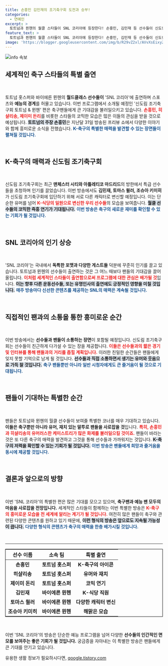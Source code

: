 ```yaml
---
title: 손흥민 김민재의 조기축구회 도전과 승부!
categories:
  - 연예인
excerpt: >
  토트넘과 뮌헨의 월클 스타들이 SNL 코리아에 등장한다! 손흥민, 김민재 등 선수들이 신도림 조기축구회에 깜짝 출연해 유쾌한 비하인드 스토리를 선보인다. 기대되는 오늘 오후 4시, 놓치지 마세요!
feature_text: >
  토트넘과 뮌헨의 월클 스타들이 SNL 코리아에 등장한다! 손흥민, 김민재 등 선수들이 신도림 조기축구회에 깜짝 출연해 유쾌한 비하인드 스토리를 선보인다. 기대되는 오늘 오후 4시, 놓치지 마세요!
image: 'https://blogger.googleusercontent.com/img/b/R29vZ2xl/AVvXsEixyZcFfHzMRdzZMjFBmAUKJYCLCGyLL1o632UiGVXcaFdKo_bkvkuCioo0uUKlGfBVcT3P84aROyZIXSBEx3Aw5nCQ3pTgDom1WDC4m8eifvWiAmWEEVb4x6G_l8C0QH225ldMjyaFvpxGEBGNO37VmDTDMHGhJPq73UglMfDca1-0aw/s1600/blogspot.png'
---
```


<p><img src="https://blogger.googleusercontent.com/img/b/R29vZ2xl/AVvXsEixyZcFfHzMRdzZMjFBmAUKJYCLCGyLL1o632UiGVXcaFdKo_bkvkuCioo0uUKlGfBVcT3P84aROyZIXSBEx3Aw5nCQ3pTgDom1WDC4m8eifvWiAmWEEVb4x6G_l8C0QH225ldMjyaFvpxGEBGNO37VmDTDMHGhJPq73UglMfDca1-0aw/s1600/blogspot.png" alt="info 속보" /></p>

<h2 data-ke-size="size26">세계적인 축구 스타들의 특별 출연</h2>

<p data-ke-size="size16">&nbsp;</p>

<p>토트넘 홋스퍼와 바이에른 뮌헨의 <b>월드클래스 선수들이</b> 'SNL 코리아'에 출연하며 스포츠와 <b>예능의 경계</b>를 허물고 있습니다. 이번 프로그램에서 소개될 예정인 '신도림 조기축구회 토트넘 &amp; 뮌헨' 편은 축구팬들에게 큰 기대감을 불러일으키고 있습니다. <b><span style="color: #ee2323;">손흥민, 히샬리송, 제이미 돈리</span></b>를 비롯한 스타들의 코믹한 모습은 많은 이들의 관심을 받을 것으로 예상됩니다. <b><span style="background-color: #21538527;">토트넘의 주장 손흥민</span></b>은 지난달 31일 방송된 프리뷰 쇼에서 다양한 이야기와 함께 흥미로운 소식을 전했습니다. <b><span style="color: #1a5490;">K-축구의 특별한 매력을 발견할 수 있는 장면들이 펼쳐질 것입니다.</span></b></p>

<p data-ke-size="size16">&nbsp;</p>

<h2 data-ke-size="size26">K-축구의 매력과 신도림 조기축구회</h2>

<p data-ke-size="size16">&nbsp;</p>

<p>신도림 조기축구회는 최근 <b>맨체스터 시티와 아틀레티코 마드리드</b>의 방한에서 특급 선수들을 초청하며 인기를 끌었습니다. 이번 방송에서도 <b>김민재, 토마스 뮐러, 조슈아 키미히</b>가 신도림 조기축구회에 입단하기 위해 서로 다른 캐릭터로 변신할 예정입니다. 이는 단순한 유머를 넘어 <b><span style="color: #ee2323;">K-식당의 일원으로 변신한 우리 선수들</span></b>의 모습을 보여줍니다. <b><span style="background-color: #21538527;">월클 선수들의 코믹한 즉흥 연기가 기대됩니다.</span></b> <b><span style="color: #1a5490;">이번 방송은 축구의 새로운 재미를 확인할 수 있는 기회가 될 것입니다.</span></b></p>

<p data-ke-size="size16">&nbsp;</p>

<h2 data-ke-size="size26">SNL 코리아의 인기 상승</h2>

<p data-ke-size="size16">&nbsp;</p>

<p>'SNL 코리아'는 국내에서 <b>독특한 포맷과 다양한 게스트들</b> 덕분에 꾸준히 인기를 끌고 있습니다. 토트넘과 뮌헨의 선수들이 출연하는 것은 그 어느 때보다 팬들의 기대감을 끌어올립니다. <b><span style="color: #ee2323;">이처럼 세계적인 스타들이 출연함으로써 프로그램에 대한 관심은 배가될 것</span></b>입니다. <b><span style="background-color: #21538527;">이는 향후 다른 운동선수들, 또는 유명인사의 출연에도 긍정적인 영향을 미칠 것입니다.</span></b> <b><span style="color: #1a5490;">매주 방송마다 신선한 콘텐츠를 제공하는 SNL의 매력은 계속될 것입니다.</span></b></p>

<p data-ke-size="size16">&nbsp;</p>

<h2 data-ke-size="size26">직접적인 팬과의 소통을 통한 흥미로운 순간</h2>

<p data-ke-size="size16">&nbsp;</p>

<p>이번 방송에서는 <b>선수들과 팬들이 소통하는 장면</b>이 포함될 예정입니다. 신도림 조기축구회는 선수들이 친근하게 다가설 수 있는 장을 제공합니다. <b><span style="color: #ee2323;">이들은 선수들과의 짧은 경기 및 인터뷰를 통해 팬들과의 거리를 좁힐 계획입니다.</span></b> 이러한 친밀한 순간들은 팬들에게 잊지 못할 기억으로 남게 될 것입니다. <b><span style="background-color: #21538527;">선수들과 직접 소통하면서 생기는 유머와 웃음으로 가득 찰 것입니다.</span></b> <b><span style="color: #1a5490;">축구 팬들뿐만 아니라 일반 시청자에게도 큰 즐거움이 될 것으로 기대됩니다.</span></b></p>

<p data-ke-size="size16">&nbsp;</p>

<h2 data-ke-size="size26">팬들이 기대하는 특별한 순간</h2>

<p data-ke-size="size16">&nbsp;</p>

<p>팬들은 토트넘와 뮌헨의 월클 선수들이 보여줄 특별한 코너를 매우 기대하고 있습니다. <b>이들은 축구뿐만 아니라 유머, 재치 있는 말투로 팬들을 사로잡을 것</b>입니다. <b><span style="color: #ee2323;">특히, 손흥민과 히샬리송의 유머러스한 케미스트리가 많은 화제를 불러일으킬 것이죠.</span></b> 팬들이 바라는 것은 또 다른 축구의 매력을 발견하고 그것을 통해 선수들과 가까워지는 것입니다. <b><span style="background-color: #21538527;">K-축구의 저력을 확인할 수 있는 기회가 될 것입니다.</span></b> <b><span style="color: #1a5490;">이번 방송은 팬들에게 희망과 즐거움을 동시에 제공할 것입니다.</span></b></p>

<p data-ke-size="size16">&nbsp;</p>

<h2 data-ke-size="size26">결론과 앞으로의 방향</h2>

<p data-ke-size="size16">&nbsp;</p>

<p>이번 'SNL 코리아'의 특별한 편은 많은 기대를 모으고 있으며, <b>축구팬과 예능 팬 모두의 마음을 사로잡을 전망입니다.</b> 세계적인 스타들이 함께하는 이번 특별한 방송은 <b><span style="color: #ee2323;">K-축구의 흥미로운 모습을 전 세계에 알리는 계기가 될 것입니다.</span></b> 여전히 많은 팬들이 축구와 관련된 다양한 콘텐츠를 원하고 있기 때문에, <b><span style="background-color: #21538527;">이런 형식의 방송은 앞으로도 지속될 가능성이 큽니다.</span></b> <b><span style="color: #1a5490;">다양한 형식의 콘텐츠가 축구의 매력을 한층 배가시킬 것입니다.</span></b></p>

<p data-ke-size="size16">&nbsp;</p>

<hr />

<table style="width: 100%; border: 1px solid black;">
<thead>
<tr>
<th style="text-align: center; height: 30px;"><b>선수 이름</b></th>
<th style="text-align: center; height: 30px;"><b>소속 팀</b></th>
<th style="text-align: center; height: 30px;"><b>특별 출연</b></th>
</tr>
</thead>
<tbody>
<tr>
<td style="text-align: center; height: 17px;"><b>손흥민</b></td>
<td style="text-align: center; height: 17px;"><b>토트넘 홋스퍼</b></td>
<td style="text-align: center; height: 17px;"><b>K-축구의 아이콘</b></td>
</tr>
<tr>
<td style="text-align: center; height: 17px;"><b>히샬리송</b></td>
<td style="text-align: center; height: 17px;"><b>토트넘 홋스퍼</b></td>
<td style="text-align: center; height: 17px;"><b>유머와 재치</b></td>
</tr>
<tr>
<td style="text-align: center; height: 17px;"><b>제이미 돈리</b></td>
<td style="text-align: center; height: 17px;"><b>토트넘 홋스퍼</b></td>
<td style="text-align: center; height: 17px;"><b>코믹 연기</b></td>
</tr>
<tr>
<td style="text-align: center; height: 17px;"><b>김민재</b></td>
<td style="text-align: center; height: 17px;"><b>바이에른 뮌헨</b></td>
<td style="text-align: center; height: 17px;"><b>K-식당 직원</b></td>
</tr>
<tr>
<td style="text-align: center; height: 17px;"><b>토마스 뮐러</b></td>
<td style="text-align: center; height: 17px;"><b>바이에른 뮌헨</b></td>
<td style="text-align: center; height: 17px;"><b>다양한 캐릭터 변신</b></td>
</tr>
<tr>
<td style="text-align: center; height: 17px;"><b>조슈아 키미히</b></td>
<td style="text-align: center; height: 17px;"><b>바이에른 뮌헨</b></td>
<td style="text-align: center; height: 17px;"><b>해맑은 모습</b></td>
</tr>
</tbody>
</table>

<p data-ke-size="size16">&nbsp;</p>

<p>이번 'SNL 코리아'의 방송은 단순한 예능 프로그램을 넘어 다양한 <b> 선수들의 인간적인 면모를 보여주는 좋은 기회가 될 것입니다.</b> 궁금증을 자아내는 이 특별한 방송은 팬들에게 큰 기대를 안기고 있습니다. </p>
유용한 생활 정보가 필요하시다면, <a href="https://qoogle.tistory.com" rel="dofollow">qoogle.tistory.com</a>


